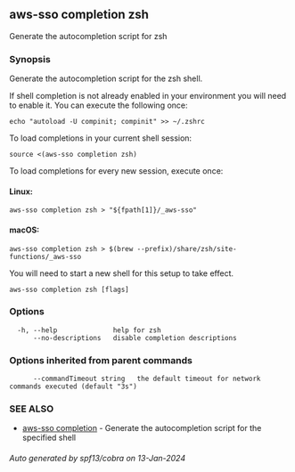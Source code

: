 ## aws-sso completion zsh

Generate the autocompletion script for zsh

### Synopsis

Generate the autocompletion script for the zsh shell.

If shell completion is not already enabled in your environment you will need
to enable it.  You can execute the following once:

	echo "autoload -U compinit; compinit" >> ~/.zshrc

To load completions in your current shell session:

	source <(aws-sso completion zsh)

To load completions for every new session, execute once:

#### Linux:

	aws-sso completion zsh > "${fpath[1]}/_aws-sso"

#### macOS:

	aws-sso completion zsh > $(brew --prefix)/share/zsh/site-functions/_aws-sso

You will need to start a new shell for this setup to take effect.


```
aws-sso completion zsh [flags]
```

### Options

```
  -h, --help              help for zsh
      --no-descriptions   disable completion descriptions
```

### Options inherited from parent commands

```
      --commandTimeout string   the default timeout for network commands executed (default "3s")
```

### SEE ALSO

* [aws-sso completion](aws-sso_completion.md)	 - Generate the autocompletion script for the specified shell

###### Auto generated by spf13/cobra on 13-Jan-2024
